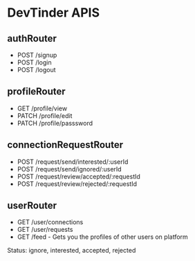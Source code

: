 # DevTinder APIS

## authRouter

- POST /signup
- POST /login
- POST /logout

## profileRouter

- GET /profile/view
- PATCH /profile/edit
- PATCH /profile/passsword

## connectionRequestRouter

- POST /request/send/interested/:userId
- POST /request/send/ignored/:userId
- POST /request/review/accepted/:requestId
- POST /request/review/rejected/:requestId

## userRouter

- GET /user/connections
- GET /user/requests
- GET /feed - Gets you the profiles of other users on platform

Status: ignore, interested, accepted, rejected
